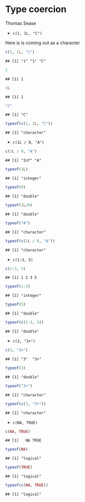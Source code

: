 Type coercion
================
Thomas Sease

-   `c(1, 1L, "C")`

Here is is coming out as a character

``` r
c(1, 1L, "C")
```

    ## [1] "1" "1" "C"

``` r
1
```

    ## [1] 1

``` r
1L
```

    ## [1] 1

``` r
"C"
```

    ## [1] "C"

``` r
typeof(c(1, 1L, "C"))
```

    ## [1] "character"

-   `c(1L / 0, "A")`

``` r
c(1L / 0, "A")
```

    ## [1] "Inf" "A"

``` r
typeof(1L)
```

    ## [1] "integer"

``` r
typeof(0)
```

    ## [1] "double"

``` r
typeof(1L/0)
```

    ## [1] "double"

``` r
typeof("A")
```

    ## [1] "character"

``` r
typeof(c(1L / 0, "A"))
```

    ## [1] "character"

-   `c(1:3, 5)`

``` r
c(1:3, 5)
```

    ## [1] 1 2 3 5

``` r
typeof(1:3)
```

    ## [1] "integer"

``` r
typeof(5)
```

    ## [1] "double"

``` r
typeof(c(1:3, 5))
```

    ## [1] "double"

-   `c(3, "3+")`

``` r
c(3, "3+")
```

    ## [1] "3"  "3+"

``` r
typeof(3)
```

    ## [1] "double"

``` r
typeof("3+")
```

    ## [1] "character"

``` r
typeof(c(3, "3+"))
```

    ## [1] "character"

-   `c(NA, TRUE)`

``` r
c(NA, TRUE)
```

    ## [1]   NA TRUE

``` r
typeof(NA)
```

    ## [1] "logical"

``` r
typeof(TRUE)
```

    ## [1] "logical"

``` r
typeof(c(NA, TRUE))
```

    ## [1] "logical"
